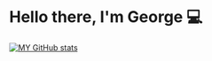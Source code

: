 # Hello there, I'm George 💻


[![MY GitHub stats](https://github-readme-stats.vercel.app/api?username=HiDude123)](https://github.com/anuraghazra/github-readme-stats)
